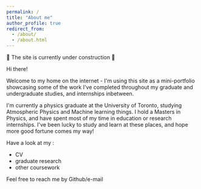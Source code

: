 ```yaml
---
permalink: /
title: "About me"
author_profile: true
redirect_from: 
  - /about/
  - /about.html
---
```


🚧 The site is currently under construction 🚧

Hi there!

Welcome to my home on the internet - I'm using this site as a mini-portfolio showcasing some of the work I've completed throughout my graduate and undergraduate studies, and internships inbetween.

I'm currently a physics graduate at the University of Toronto, studying Atmospheric Physics and Machine learning things. I hold a Masters in Physics, and have spent most of my time in education or research internships. I've been lucky to study and learn at these places, and hope more good fortune comes my way!

Have a look at my :
- CV
- graduate research
- other coursework

Feel free to reach me by Github/e-mail
